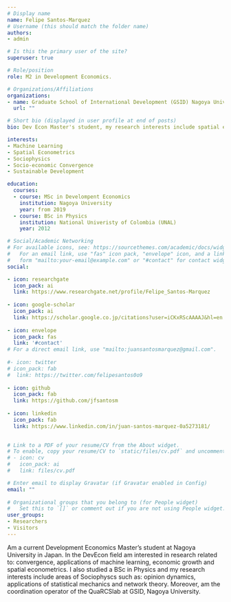 ```yaml
---
# Display name
name: Felipe Santos-Marquez
# Username (this should match the folder name)
authors:
- admin

# Is this the primary user of the site?
superuser: true

# Role/position
role: M2 in Development Economics.

# Organizations/Affiliations
organizations:
- name: Graduate School of International Development (GSID) Nagoya University
  url: ""

# Short bio (displayed in user profile at end of posts)
bio: Dev Econ Master's student, my research interests include spatial econometrics, machine learning, sociophysics, convergence and economic growth.

interests:
- Machine Learning
- Spatial Econometrics
- Sociophysics
- Socio-economic Convergence
- Sustainable Development

education:
  courses:
  - course: MSc in Develompent Economics 
    institution: Nagoya University
    year: from 2019
  - course: BSc in Physics
    institution: National Univeristy of Colombia (UNAL)
    year: 2012

# Social/Academic Networking
# For available icons, see: https://sourcethemes.com/academic/docs/widgets/#icons
#   For an email link, use "fas" icon pack, "envelope" icon, and a link in the
#   form "mailto:your-email@example.com" or "#contact" for contact widget.
social:

- icon: researchgate
  icon_pack: ai
  link: https://www.researchgate.net/profile/Felipe_Santos-Marquez
  
- icon: google-scholar
  icon_pack: ai
  link: https://scholar.google.co.jp/citations?user=iCKxRScAAAAJ&hl=en
  
- icon: envelope
  icon_pack: fas
  link: '#contact'  
# For a direct email link, use "mailto:juansantosmarquez@gmail.com".
  
#- icon: twitter
# icon_pack: fab
#  link: https://twitter.com/felipesantos0o9
  
- icon: github
  icon_pack: fab
  link: https://github.com/jfsantosm
  
- icon: linkedin
  icon_pack: fab
  link: https://www.linkedin.com/in/juan-santos-marquez-0a5273181/

  
# Link to a PDF of your resume/CV from the About widget.
# To enable, copy your resume/CV to `static/files/cv.pdf` and uncomment the lines below.  
# - icon: cv
#   icon_pack: ai
#   link: files/cv.pdf

# Enter email to display Gravatar (if Gravatar enabled in Config)
email: ""
  
# Organizational groups that you belong to (for People widget)
#   Set this to `[]` or comment out if you are not using People widget.  
user_groups:
- Researchers
- Visitors
---
```


Am a current Development Economics Master’s student at Nagoya University in Japan. In the DevEcon field am interested in research related to:  convergence, applications of machine learning, economic growth and spatial econometrics. I also studied a BSc in Physics and my research interests include areas of Sociophyscs such as: opinion dynamics, applications of statistical mechanics and network theory. 
Moreover, am the coordination operator of the QuaRCSlab at GSID, Nagoya University.

